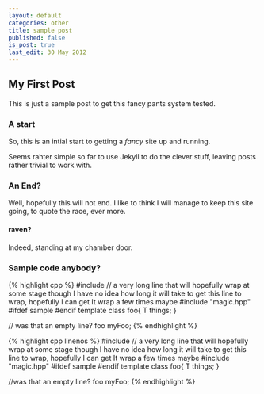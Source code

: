```yaml
---
layout: default
categories: other
title: sample post
published: false
is_post: true
last_edit: 30 May 2012
---
```


## My First Post

This is just a sample post to get this fancy pants system tested.

### A start

So, this is an intial start to getting a *fancy* site up and running.

Seems rahter simple so far to use Jekyll to do the clever stuff, leaving posts rather trivial to work with.

### An End?

Well, hopefully this will not end. I like to think I will manage to keep this site going, to quote the race, ever more.

#### raven?

Indeed, standing at my chamber door.

### Sample code anybody?

{% highlight cpp %}
#include <string> // a very long line that will hopefully wrap at some stage though I have no idea how long it will take to get this line to wrap, hopefully I can get It wrap a few times maybe
#include "magic.hpp"
#ifdef sample
#endif
template<typename T>
class foo{
        T things;
}

// was that an empty line?
foo myFoo;
{% endhighlight %}

{% highlight cpp linenos %}
#include <string> // a very long line that will hopefully wrap at some stage though I have no idea how long it will take to get this line to wrap, hopefully I can get It wrap a few times maybe
#include "magic.hpp"
#ifdef sample
#endif
template<typename T>
class foo{
    T things;
}

//was that an empty line?
foo myFoo;
{% endhighlight %}
